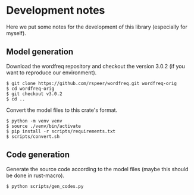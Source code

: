 # Development notes

Here we put some notes for the development of this library (especially for myself).

## Model generation

Download the wordfreq repository and checkout the version 3.0.2 (if you want to reproduce our environment).

```shell
$ git clone https://github.com/rspeer/wordfreq.git wordfreq-orig
$ cd wordfreq-orig
$ git checkout v3.0.2
$ cd ..
```

Convert the model files to this crate's format.

```shell
$ python -m venv venv
$ source ./venv/bin/activate
$ pip install -r scripts/requirements.txt
$ scripts/convert.sh
```

## Code generation

Generate the source code according to the model files
(maybe this should be done in rust-macro).

```shell
$ python scripts/gen_codes.py
```

